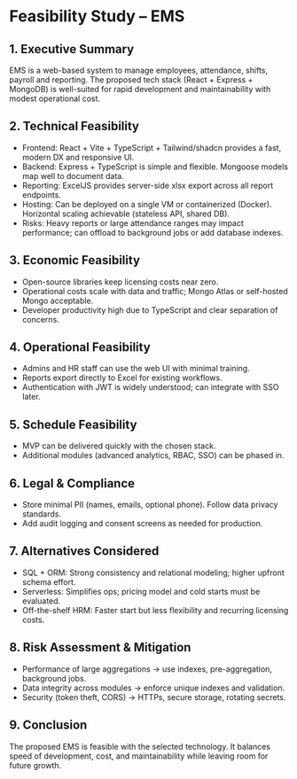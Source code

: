 # Feasibility Study – EMS

## 1. Executive Summary
EMS is a web-based system to manage employees, attendance, shifts, payroll and reporting. The proposed tech stack (React + Express + MongoDB) is well-suited for rapid development and maintainability with modest operational cost.

## 2. Technical Feasibility
- Frontend: React + Vite + TypeScript + Tailwind/shadcn provides a fast, modern DX and responsive UI.
- Backend: Express + TypeScript is simple and flexible. Mongoose models map well to document data.
- Reporting: ExcelJS provides server-side xlsx export across all report endpoints.
- Hosting: Can be deployed on a single VM or containerized (Docker). Horizontal scaling achievable (stateless API, shared DB).
- Risks: Heavy reports or large attendance ranges may impact performance; can offload to background jobs or add database indexes.

## 3. Economic Feasibility
- Open-source libraries keep licensing costs near zero.
- Operational costs scale with data and traffic; Mongo Atlas or self-hosted Mongo acceptable.
- Developer productivity high due to TypeScript and clear separation of concerns.

## 4. Operational Feasibility
- Admins and HR staff can use the web UI with minimal training.
- Reports export directly to Excel for existing workflows.
- Authentication with JWT is widely understood; can integrate with SSO later.

## 5. Schedule Feasibility
- MVP can be delivered quickly with the chosen stack.
- Additional modules (advanced analytics, RBAC, SSO) can be phased in.

## 6. Legal & Compliance
- Store minimal PII (names, emails, optional phone). Follow data privacy standards.
- Add audit logging and consent screens as needed for production.

## 7. Alternatives Considered
- SQL + ORM: Strong consistency and relational modeling; higher upfront schema effort.
- Serverless: Simplifies ops; pricing model and cold starts must be evaluated.
- Off-the-shelf HRM: Faster start but less flexibility and recurring licensing costs.

## 8. Risk Assessment & Mitigation
- Performance of large aggregations → use indexes, pre-aggregation, background jobs.
- Data integrity across modules → enforce unique indexes and validation.
- Security (token theft, CORS) → HTTPs, secure storage, rotating secrets.

## 9. Conclusion
The proposed EMS is feasible with the selected technology. It balances speed of development, cost, and maintainability while leaving room for future growth.

